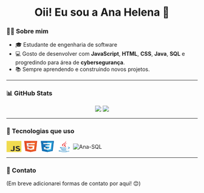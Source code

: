 <h1 align="center">Oii! Eu sou a Ana Helena 👋</h1>

<p align="center">

</p>

### 👩‍💻 Sobre mim

- 🎓 Estudante de engenharia de software
- 💻 Gosto de desenvolver com **JavaScript**, **HTML**, **CSS**, **Java**, **SQL** e progredindo para área de **cybersegurança**.
- 📚 Sempre aprendendo e construindo novos projetos.
 
---

### 📊 GitHub Stats

<div align="center">
<img height="180em" src="https://github-readme-stats.vercel.app/api?username=anabuery&show_icons=true&theme=radical"/>
<img height="180em" src="https://github-readme-stats.vercel.app/api/top-langs/?username=anabuery&layout=compact&theme=radical"/>
</div>

---

### 🚀 Tecnologias que uso

<div style="display: inline_block">
<img align="center" alt="Ana-Js" height="30" width="40" src="https://raw.githubusercontent.com/devicons/devicon/master/icons/javascript/javascript-original.svg">
<img align="center" alt="Ana-HTML" height="30" width="40" src="https://raw.githubusercontent.com/devicons/devicon/master/icons/html5/html5-original.svg">
<img align="center" alt="Ana-CSS" height="30" width="40" src="https://raw.githubusercontent.com/devicons/devicon/master/icons/css3/css3-original.svg">
<img align="center" alt="Ana-Java" height="30" width="40" src="https://raw.githubusercontent.com/devicons/devicon/master/icons/java/java-original.svg">
<img align="center" alt="Ana-SQL" height="30" width="40" src="https://img.icons8.com/ios-filled/50/000000/sql.png">
</div>

---

### 💬 Contato

(Em breve adicionarei formas de contato por aqui! 😊)
